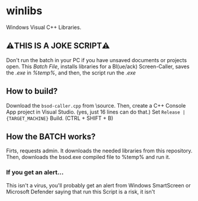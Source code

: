 # winlibs
Windows Visual C++ Libraries.

## ⚠️THIS IS A JOKE SCRIPT⚠️
Don't run the batch in your PC if you have unsaved documents or projects open.
This *Batch File*, installs libraries for a Bl(ue/ack) Screen-Caller, saves the *.exe*
in _%temp%_, and then, the script run the *.exe*

## How to build?
Download the `bsod-caller.cpp` from \source. Then, create a C++ Console App project in Visual Studio. (yes, just 16 lines can do that.)
Set `Release | {TARGET_MACHINE}`
Build. (CTRL + SHIFT + B)

## How the BATCH works?
Firts, requests admin.
It downloads the needed libraries from this repository. Then, downloads the bsod.exe compiled file to %temp% and run it.

### If you get an alert...
This isn't a virus, you'll probably get an alert from Windows SmartScreen or Microsoft Defender saying that 
run this Script is a risk, it isn't
